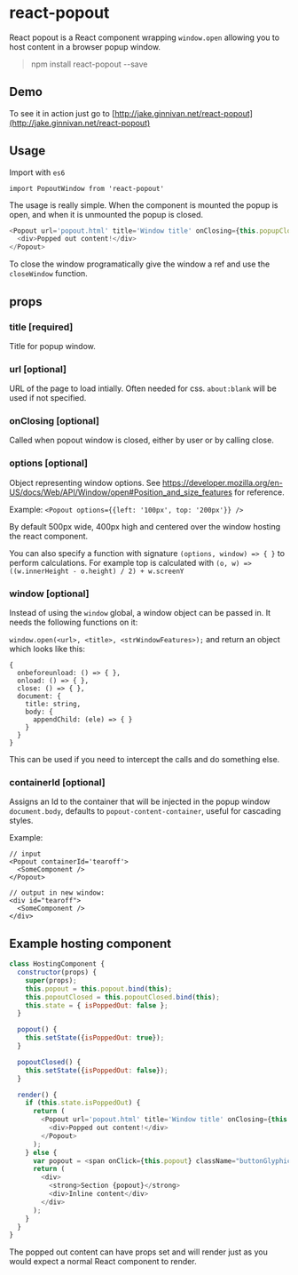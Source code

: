 # react-popout
React popout is a React component wrapping `window.open` allowing you to host content in a browser popup window.

 > npm install react-popout --save

## Demo
To see it in action just go to [http://jake.ginnivan.net/react-popout](http://jake.ginnivan.net/react-popout)

## Usage
Import with `es6`
```
import PopoutWindow from 'react-popout'
```
The usage is really simple. When the component is mounted the popup is open, and when it is unmounted the popup is closed.

``` js
<Popout url='popout.html' title='Window title' onClosing={this.popupClosed}>
  <div>Popped out content!</div>
</Popout>
```

To close the window programatically give the window a ref and use the `closeWindow` function.

## props
### title [required]
Title for popup window.

### url [optional]
URL of the page to load intially. Often needed for css. `about:blank` will be used if not specified.

### onClosing [optional]
Called when popout window is closed, either by user or by calling close.

### options [optional]
Object representing window options. See https://developer.mozilla.org/en-US/docs/Web/API/Window/open#Position_and_size_features for reference.

Example:
`<Popout options={{left: '100px', top: '200px'}} />`

By default 500px wide, 400px high and centered over the window hosting the react component.

You can also specify a function with signature `(options, window) => { }` to perform calculations.
For example top is calculated with `(o, w) => ((w.innerHeight - o.height) / 2) + w.screenY`

### window [optional]
Instead of using the `window` global, a window object can be passed in. It needs the following functions on it:

`window.open(<url>, <title>, <strWindowFeatures>);` and return an object which looks like this:

```
{
  onbeforeunload: () => { },
  onload: () => { },
  close: () => { },
  document: {
    title: string,
    body: {
      appendChild: (ele) => { }
    }
  }
}
```
This can be used if you need to intercept the calls and do something else.

### containerId [optional]

Assigns an Id to the container that will be injected in the popup window `document.body`, defaults to `popout-content-container`, useful for cascading styles.

Example:
```
// input
<Popout containerId='tearoff'>
  <SomeComponent />
</Popout>

// output in new window:
<div id="tearoff">
  <SomeComponent />
</div>
```

## Example hosting component

``` js
class HostingComponent {
  constructor(props) {
    super(props);
    this.popout = this.popout.bind(this);
    this.popoutClosed = this.popoutClosed.bind(this);
    this.state = { isPoppedOut: false };
  }

  popout() {
    this.setState({isPoppedOut: true});
  }

  popoutClosed() {
    this.setState({isPoppedOut: false});
  }

  render() {
    if (this.state.isPoppedOut) {
      return (
        <Popout url='popout.html' title='Window title' onClosing={this.popoutClosed}>
          <div>Popped out content!</div>
        </Popout>
      );
    } else {
      var popout = <span onClick={this.popout} className="buttonGlyphicon glyphicon glyphicon-export"></span>
      return (
        <div>
          <strong>Section {popout}</strong>
          <div>Inline content</div>
        </div>
      );
    }
  }
}
```

The popped out content can have props set and will render just as you would expect a normal React component to render.

